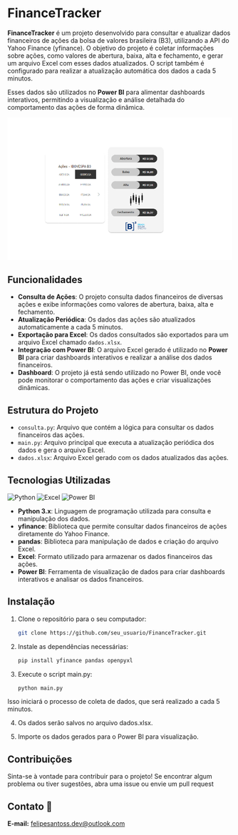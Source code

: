 # FinanceTracker

**FinanceTracker** é um projeto desenvolvido para consultar e atualizar dados financeiros de ações da bolsa de valores brasileira (B3), utilizando a API do Yahoo Finance (yfinance). O objetivo do projeto é coletar informações sobre ações, como valores de abertura, baixa, alta e fechamento, e gerar um arquivo Excel com esses dados atualizados. O script também é configurado para realizar a atualização automática dos dados a cada 5 minutos.

Esses dados são utilizados no **Power BI** para alimentar dashboards interativos, permitindo a visualização e análise detalhada do comportamento das ações de forma dinâmica.

![Exemplo de Dashboard](dash.png)

## Funcionalidades

- **Consulta de Ações**: O projeto consulta dados financeiros de diversas ações e exibe informações como valores de abertura, baixa, alta e fechamento.
- **Atualização Periódica**: Os dados das ações são atualizados automaticamente a cada 5 minutos.
- **Exportação para Excel**: Os dados consultados são exportados para um arquivo Excel chamado `dados.xlsx`.
- **Integração com Power BI**: O arquivo Excel gerado é utilizado no **Power BI** para criar dashboards interativos e realizar a análise dos dados financeiros.
- **Dashboard**: O projeto já está sendo utilizado no Power BI, onde você pode monitorar o comportamento das ações e criar visualizações dinâmicas.

## Estrutura do Projeto

- `consulta.py`: Arquivo que contém a lógica para consultar os dados financeiros das ações.
- `main.py`: Arquivo principal que executa a atualização periódica dos dados e gera o arquivo Excel.
- `dados.xlsx`: Arquivo Excel gerado com os dados atualizados das ações.

## Tecnologias Utilizadas

![Python](https://img.shields.io/badge/-Python-3776AB?style=flat&logo=python&logoColor=white) ![Excel](https://img.shields.io/badge/-Excel-217346?style=flat&logo=microsoft-excel&logoColor=white) ![Power BI](https://img.shields.io/badge/-Power%20BI-F2C811?style=flat&logo=powerbi&logoColor=white)

- **Python 3.x**: Linguagem de programação utilizada para consulta e manipulação dos dados.
- **yfinance**: Biblioteca que permite consultar dados financeiros de ações diretamente do Yahoo Finance.
- **pandas**: Biblioteca para manipulação de dados e criação do arquivo Excel.
- **Excel**: Formato utilizado para armazenar os dados financeiros das ações.
- **Power BI**: Ferramenta de visualização de dados para criar dashboards interativos e analisar os dados financeiros.

## Instalação

1. Clone o repositório para o seu computador:

   ```bash
   git clone https://github.com/seu_usuario/FinanceTracker.git
   
2. Instale as dependências necessárias:

   ```bash
   pip install yfinance pandas openpyxl

3. Execute o script main.py:
   
   ```bash
   python main.py

Isso iniciará o processo de coleta de dados, que será realizado a cada 5 minutos.

4. Os dados serão salvos no arquivo dados.xlsx.

5. Importe os dados gerados para o Power BI para visualização.

<h2>Contribuições</h2>
Sinta-se à vontade para contribuir para o projeto! Se encontrar algum problema ou tiver sugestões, abra uma issue ou envie um pull request

<h2>Contato 💼</h2>

**E-mail:** felipesantoss.dev@outlook.com
